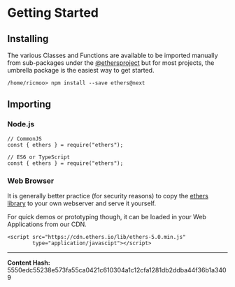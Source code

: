 
Getting Started
===============



Installing
----------


The various Classes and Functions are available to be imported
manually from sub-packages under the
[@ethersproject](https://www.npmjs.com/search?q=%40ethersproject%2F)
but for most projects, the umbrella package is the easiest way to
get started.


```
/home/ricmoo> npm install --save ethers@next
```



Importing
---------



### Node.js



```
// CommonJS
const { ethers } = require("ethers");

// ES6 or TypeScript 
const { ethers } = require("ethers");
```



### Web Browser


It is generally better practice (for security reasons) to copy the
[ethers library](https://cdn.ethers.io/lib/ethers-5.0.min.js) to
your own webserver and serve it yourself.

For quick demos or prototyping though, it can be loaded in your
Web Applications from our CDN.


```
<script src="https://cdn.ethers.io/lib/ethers-5.0.min.js"
        type="application/javascipt"></script>
```




-----
**Content Hash:** 5550edc55238e573fa55ca0421c610304a1c12cfa1281db2ddba44f36b1a3409